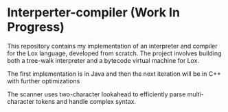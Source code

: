 # Interperter-compiler (Work In Progress)

This repository contains my implementation of an interpreter and compiler for the Lox language, developed from scratch. The project involves building both a tree-walk interpreter and a bytecode virtual machine for Lox.

The first implementation is in Java and then the next iteration will be in C++ with further optimizations

The scanner uses two-character lookahead to efficiently parse multi-character tokens and handle complex syntax.
